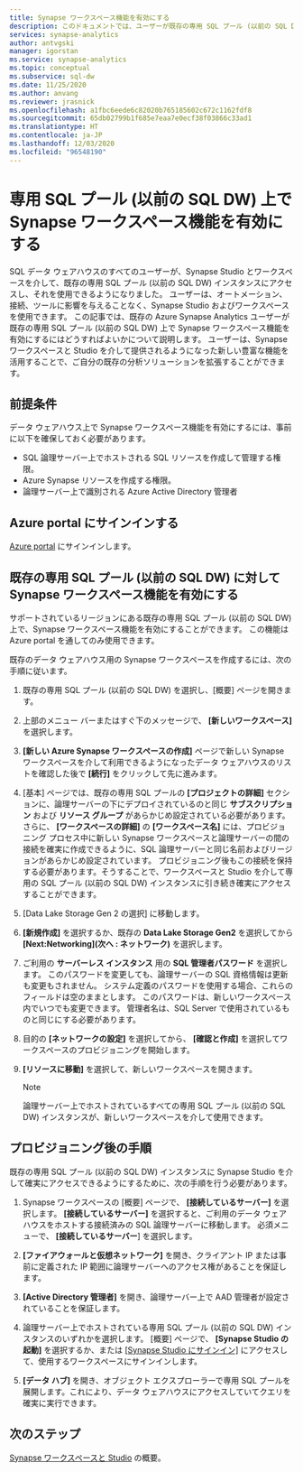 ```yaml
---
title: Synapse ワークスペース機能を有効にする
description: このドキュメントでは、ユーザーが既存の専用 SQL プール (以前の SQL DW) 上で Synapse ワークスペース機能を有効にするにはどうすればよいかについて説明します。
services: synapse-analytics
author: antvgski
manager: igorstan
ms.service: synapse-analytics
ms.topic: conceptual
ms.subservice: sql-dw
ms.date: 11/25/2020
ms.author: anvang
ms.reviewer: jrasnick
ms.openlocfilehash: a1fbc6eede6c82020b765185602c672c1162fdf8
ms.sourcegitcommit: 65db02799b1f685e7eaa7e0ecf38f03866c33ad1
ms.translationtype: HT
ms.contentlocale: ja-JP
ms.lasthandoff: 12/03/2020
ms.locfileid: "96548190"
---
```

# <a name="enabling-synapse-workspace-features-for-a-dedicated-sql-pool-formerly-sql-dw"></a>専用 SQL プール (以前の SQL DW) 上で Synapse ワークスペース機能を有効にする

SQL データ ウェアハウスのすべてのユーザーが、Synapse Studio とワークスペースを介して、既存の専用 SQL プール (以前の SQL DW) インスタンスにアクセスし、それを使用できるようになりました。 ユーザーは、オートメーション、接続、ツールに影響を与えることなく、Synapse Studio およびワークスペースを使用できます。 この記事では、既存の Azure Synapse Analytics ユーザーが既存の専用 SQL プール (以前の SQL DW) 上で Synapse ワークスペース機能を有効にするにはどうすればよいかについて説明します。 ユーザーは、Synapse ワークスペースと Studio を介して提供されるようになった新しい豊富な機能を活用することで、ご自分の既存の分析ソリューションを拡張することができます。   

## <a name="prerequisites"></a>前提条件
データ ウェアハウス上で Synapse ワークスペース機能を有効にするには、事前に以下を確保しておく必要があります。
- SQL 論理サーバー上でホストされる SQL リソースを作成して管理する権限。
- Azure Synapse リソースを作成する権限。
- 論理サーバー上で識別される Azure Active Directory 管理者

## <a name="sign-in-to-the-azure-portal"></a>Azure portal にサインインする

[Azure portal](https://portal.azure.com/) にサインインします。

## <a name="enabling-synapse-workspace-features-for-an-existing-dedicated-sql-pool-formerly-sql-dw"></a>既存の専用 SQL プール (以前の SQL DW) に対して Synapse ワークスペース機能を有効にする

サポートされているリージョンにある既存の専用 SQL プール (以前の SQL DW) 上で、Synapse ワークスペース機能を有効にすることができます。 この機能は Azure portal を通してのみ使用できます。

既存のデータ ウェアハウス用の Synapse ワークスペースを作成するには、次の手順に従います。
1. 既存の専用 SQL プール (以前の SQL DW) を選択し、[概要] ページを開きます。
2. 上部のメニュー バーまたはすぐ下のメッセージで、 **[新しいワークスペース]** を選択します。
3. **[新しい Azure Synapse ワークスペースの作成]** ページで新しい Synapse ワークスペースを介して利用できるようになったデータ ウェアハウスのリストを確認した後で **[続行]** をクリックして先に進みます。
4. [基本] ページでは、既存の専用 SQL プールの **[プロジェクトの詳細]** セクションに、論理サーバーの下にデプロイされているのと同じ **サブスクリプション** および **リソース グループ** があらかじめ設定されている必要があります。 さらに、 **[ワークスペースの詳細]** の **[ワークスペース名]** には、プロビジョニング プロセス中に新しい Synapse ワークスペースと論理サーバーの間の接続を確実に作成できるように、SQL 論理サーバーと同じ名前およびリージョンがあらかじめ設定されています。 プロビジョニング後もこの接続を保持する必要があります。そうすることで、ワークスペースと Studio を介して専用の SQL プール (以前の SQL DW) インスタンスに引き続き確実にアクセスすることができます。
5. [Data Lake Storage Gen 2 の選択] に移動します。
6. **[新規作成]** を選択するか、既存の **Data Lake Storage Gen2** を選択してから **[Next:Networking]\(次へ : ネットワーク\)** を選択します。
7. ご利用の **サーバーレス インスタンス** 用の **SQL 管理者パスワード** を選択します。 このパスワードを変更しても、論理サーバーの SQL 資格情報は更新も変更もされません。 システム定義のパスワードを使用する場合、これらのフィールドは空のままとします。 このパスワードは、新しいワークスペース内でいつでも変更できます。 管理者名は、SQL Server で使用されているものと同じにする必要があります。
8. 目的の **[ネットワークの設定]** を選択してから、 **[確認と作成]** を選択してワークスペースのプロビジョニングを開始します。
9. **[リソースに移動]** を選択して、新しいワークスペースを開きます。

    > [!NOTE]
    > 論理サーバー上でホストされているすべての専用 SQL プール (以前の SQL DW) インスタンスが、新しいワークスペースを介して使用できます。

## <a name="post-provisioning-steps"></a>プロビジョニング後の手順
既存の専用 SQL プール (以前の SQL DW) インスタンスに Synapse Studio を介して確実にアクセスできるようにするために、次の手順を行う必要があります。
1. Synapse ワークスペースの [概要] ページで、 **[接続しているサーバー]** を選択します。 **[接続しているサーバー]** を選択すると、ご利用のデータ ウェアハウスをホストする接続済みの SQL 論理サーバーに移動します。 必須メニューで、 **[接続しているサーバー**] を選択します。
2. **[ファイアウォールと仮想ネットワーク]** を開き、クライアント IP または事前に定義された IP 範囲に論理サーバーへのアクセス権があることを保証します。
3. **[Active Directory 管理者]** を開き、論理サーバー上で AAD 管理者が設定されていることを保証します。
4. 論理サーバー上でホストされている専用 SQL プール (以前の SQL DW) インスタンスのいずれかを選択します。 [概要] ページで、 **[Synapse Studio の起動]** を選択するか、または [[Synapse Studio にサインイン]](https://web.azuresynapse.net) にアクセスして、使用するワークスペースにサインインします。

5. **[データ ハブ]** を開き、オブジェクト エクスプローラーで専用 SQL プールを展開します。これにより、データ ウェアハウスにアクセスしていてクエリを確実に実行できます。

## <a name="next-steps"></a>次のステップ
[Synapse ワークスペースと Studio](../get-started.md) の概要。
